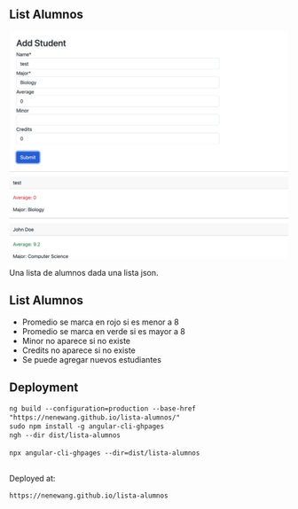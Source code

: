 ## List Alumnos


![](./img/2023-09-27-21-01-38.png)

Una lista de alumnos dada una lista json.

## List Alumnos

- Promedio se marca en rojo si es menor a 8
- Promedio se marca en verde si es mayor a 8
- Minor no aparece si no existe
- Credits no aparece si no existe
- Se puede agregar nuevos estudiantes


## Deployment


```
ng build --configuration=production --base-href "https://nenewang.github.io/lista-alumnos/"
sudo npm install -g angular-cli-ghpages
ngh --dir dist/lista-alumnos

npx angular-cli-ghpages --dir=dist/lista-alumnos


```

Deployed at:

```
https://nenewang.github.io/lista-alumnos
```



